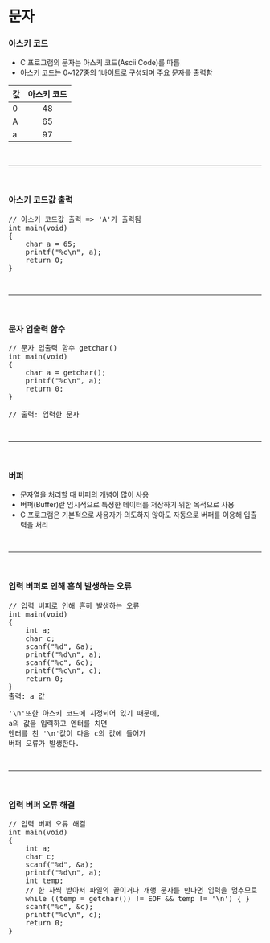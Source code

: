 # 문자

### 아스키 코드

- C 프로그램의 문자는 아스키 코드(Ascii Code)를 따름
- 아스키 코드는 0~127중의 1바이트로 구성되며 주요 문자를 출력함

|값|아스키 코드|
|---|:---:|
|0|48|
|A|65|
|a|97|

<br>

---

<br>

### 아스키 코드값 출력

<pre>
// 아스키 코드값 출력 => 'A'가 출력됨
int main(void)
{
    char a = 65;
    printf("%c\n", a);
    return 0;
}
</pre>

<br>

---

<br>

### 문자 입출력 함수

<pre>
// 문자 입출력 함수 getchar()
int main(void)
{
    char a = getchar();
    printf("%c\n", a);
    return 0;
}

// 출력: 입력한 문자
</pre>

<br>

---

<br>

### 버퍼

- 문자열을 처리할 때 버퍼의 개념이 많이 사용
- 버퍼(Buffer)란 임시적으로 특정한 데이터를 저장하기 위한 목적으로 사용
- C 프로그램은 기본적으로 사용자가 의도하지 않아도 자동으로 버퍼를 이용해 입출력을 처리


<br>

---

<br>

### 입력 버퍼로 인해 흔히 발생하는 오류

<pre>
// 입력 버퍼로 인해 흔히 발생하는 오류
int main(void)
{
    int a;
    char c;
    scanf("%d", &a);
    printf("%d\n", a);
    scanf("%c", &c);
    printf("%c\n", c);
    return 0;
}
출력: a 값
</pre>
<pre>
'\n'또한 아스키 코드에 지정되어 있기 때문에,
a의 값을 입력하고 엔터를 치면 
엔터를 친 '\n'값이 다음 c의 값에 들어가
버퍼 오류가 발생한다.
</pre>

<br>

---

<br>

### 입력 버퍼 오류 해결

<pre>
// 입력 버퍼 오류 해결
int main(void)
{
    int a;
    char c;
    scanf("%d", &a);
    printf("%d\n", a);
    int temp;
    // 한 자씩 받아서 파일의 끝이거나 개행 문자를 만나면 입력을 멈추므로 항상 입력 버퍼를 비움
    while ((temp = getchar()) != EOF && temp != '\n') { }
    scanf("%c", &c);
    printf("%c\n", c);
    return 0;
}
</pre>